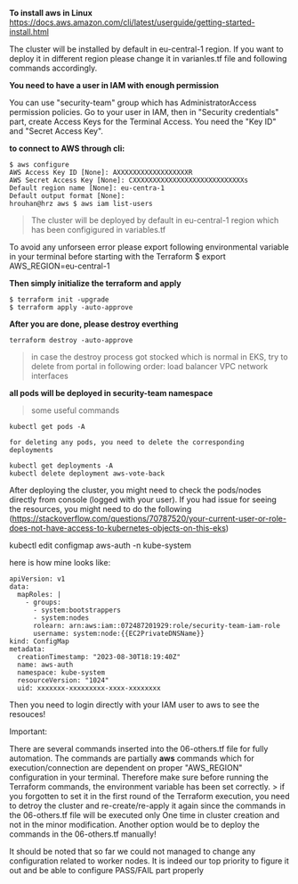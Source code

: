 
**To install aws in Linux**
https://docs.aws.amazon.com/cli/latest/userguide/getting-started-install.html


The cluster will be installed by default in eu-central-1 region. If you want to deploy it in different region please change it in varianles.tf file and following commands accordingly.




**You need to have a user in IAM with enough permission**
  
  You can use "security-team" group which has AdministratorAccess permission policies. 
  Go to your user in IAM, then in "Security credentials" part, create Access Keys for the Terminal Access. You need the "Key ID" and "Secret Access Key".




**to connect to AWS through cli:**
```
$ aws configure
AWS Access Key ID [None]: AXXXXXXXXXXXXXXXXXXR
AWS Secret Access Key [None]: CXXXXXXXXXXXXXXXXXXXXXXXXXXXXs
Default region name [None]: eu-centra-1
Default output format [None]: 
hrouhan@hrz aws $ aws iam list-users
```

  > The cluster will be deployed by default in eu-central-1 region which has been configigured in variables.tf

To avoid any unforseen error please export following environmental variable in your terminal before starting with the Terraform
$ export AWS_REGION=eu-central-1

**Then simply initialize the terraform and apply**
```
$ terraform init -upgrade
$ terraform apply -auto-approve
```

**After you are done, please destroy everthing**
```
terraform destroy -auto-approve
```


  > in case the destroy process got stocked which is normal in EKS, try to delete from portal in following order:
      load balancer
      VPC
      network interfaces

**all pods will be deployed in security-team namespace**

  
  > some useful commands

    
    kubectl get pods -A
    
    for deleting any pods, you need to delete the corresponding deployments

    kubectl get deployments -A
    kubectl delete deployment aws-vote-back
    

After deploying the cluster, you might need to check the pods/nodes directly from console (logged with your user). If you had issue for seeing the resources, you might need to do the following (https://stackoverflow.com/questions/70787520/your-current-user-or-role-does-not-have-access-to-kubernetes-objects-on-this-eks)

kubectl edit configmap aws-auth -n kube-system

here is how mine looks like:

```
apiVersion: v1
data:
  mapRoles: |
    - groups:
      - system:bootstrappers
      - system:nodes
      rolearn: arn:aws:iam::072487201929:role/security-team-iam-role
      username: system:node:{{EC2PrivateDNSName}}
kind: ConfigMap
metadata:
  creationTimestamp: "2023-08-30T18:19:40Z"
  name: aws-auth
  namespace: kube-system
  resourceVersion: "1024"
  uid: xxxxxxx-xxxxxxxxx-xxxx-xxxxxxxx
```

Then you need to login directly with your IAM user to aws to see the resouces!

Important:

  There are several commands inserted into the 06-others.tf file for fully automation. The commands are partially **aws** commands which for execution/connection are dependent on proper "AWS_REGION" configuration in your terminal. Therefore make sure before running the Terraform commands, the environment variable has been set correctly. 
    > if you forgotten to set it in the first round of the Terraform execution, you need to detroy the cluster and re-create/re-apply it again since the commands in the 06-others.tf file will be executed only One time in cluster creation and not in the minor modification. Another option would be to deploy the commands in the 06-others.tf manually!


It should be noted that so far we could not managed to change any configuration related to worker nodes. It is indeed our top priority to figure it out and be able to configure PASS/FAIL part properly